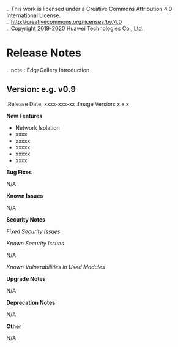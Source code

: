 .. This work is licensed under a Creative Commons Attribution 4.0 International License. <br>
.. http://creativecommons.org/licenses/by/4.0 <br>
.. Copyright 2019-2020 Huawei Technologies Co., Ltd. <br>

Release Notes
=============

.. note::
   EdgeGallery Introduction
   
 Version: e.g. v0.9
--------------

 :Release Date: xxxx-xxx-xx
 :Image Version: x.x.x


 **New Features**
  * Network Isolation
  * xxxx
  * xxxxx
  * xxxxx
  * xxxxx
  * xxxx


 **Bug Fixes**

 N/A

 **Known Issues**

 N/A

 **Security Notes**

 *Fixed Security Issues*

 *Known Security Issues*

 N/A

 *Known Vulnerabilities in Used Modules*

 **Upgrade Notes**

 N/A

 **Deprecation Notes**

 N/A

 **Other**

 N/A

